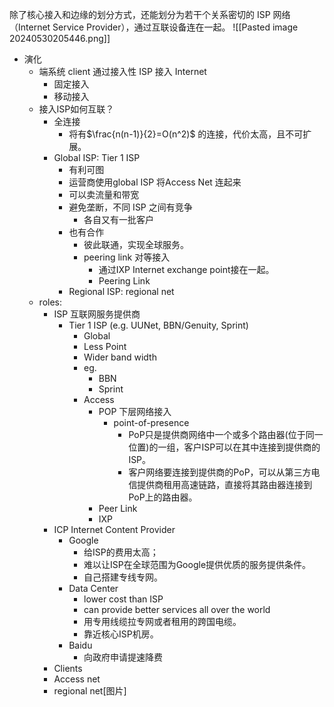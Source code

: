 除了核心接入和边缘的划分方式，还能划分为若干个关系密切的 ISP 网络 （Internet Service Provider），通过互联设备连在一起。
![[Pasted image 20240530205446.png]]
- 演化
	- 端系统 client 通过接入性 ISP 接入 Internet
		- 固定接入
		- 移动接入
	- 接入ISP如何互联？
		- 全连接
			- 将有$\frac{n(n-1)}{2}=O(n^2)$ 的连接，代价太高，且不可扩展。
		- Global ISP: Tier 1 ISP
			- 有利可图
			- 运营商使用global ISP 将Access Net 连起来
			- 可以卖流量和带宽
			- 避免垄断，不同 ISP 之间有竞争
				- 各自又有一批客户
			- 也有合作
				- 彼此联通，实现全球服务。
				- peering link 对等接入
					- 通过IXP Internet exchange point接在一起。
					- Peering Link
			- Regional ISP: regional net
	- roles:
		- ISP 互联网服务提供商
			- Tier 1 ISP (e.g. UUNet, BBN/Genuity, Sprint)
				- Global
				- Less Point
				- Wider band width
				- eg.
					- BBN
					- Sprint
				- Access
					- POP 下层网络接入
						- point-of-presence
							- PoP只是提供商网络中一个或多个路由器(位于同一位置)的一组，客户ISP可以在其中连接到提供商的ISP。
							- 客户网络要连接到提供商的PoP，可以从第三方电信提供商租用高速链路，直接将其路由器连接到PoP上的路由器。
					- Peer Link
					- IXP
		- ICP Internet Content Provider
			- Google
				- 给ISP的费用太高；
				- 难以让ISP在全球范围为Google提供优质的服务提供条件。
				- 自己搭建专线专网。
			- Data Center
				- lower cost than ISP
				- can provide better services all over the world 
				- 用专用线缆拉专网或者租用的跨国电缆。
				- 靠近核心ISP机房。
			- Baidu
				- 向政府申请提速降费
		- Clients
		- Access net
		- regional net[图片]